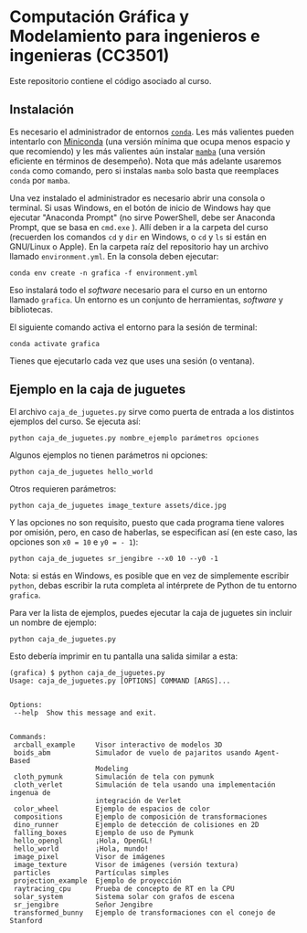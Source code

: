 # Computación Gráfica y Modelamiento para ingenieros e ingenieras (CC3501)

Este repositorio contiene el código asociado al curso. 

## Instalación

Es necesario el administrador de entornos [`conda`](https://docs.anaconda.com/free/anaconda/install/windows/). Les más valientes pueden intentarlo con [Miniconda](https://docs.anaconda.com/free/miniconda/) (una versión mínima que ocupa menos espacio y que recomiendo) y les más valientes aún instalar [`mamba`](https://mamba.readthedocs.io/en/latest/installation/micromamba-installation.html) (una versión eficiente en términos de desempeño). Nota que más adelante usaremos `conda` como comando, pero si instalas `mamba` solo basta que reemplaces `conda` por `mamba`.

Una vez instalado el administrador es necesario abrir una consola o terminal. Si usas Windows, en el botón de inicio de Windows hay que ejecutar "Anaconda Prompt" (no sirve PowerShell, debe ser Anaconda Prompt, que se basa en `cmd.exe` ). Allí deben ir a la carpeta del curso (recuerden los comandos `cd` y `dir` en Windows, o `cd` y `ls` si están en GNU/Linux o Apple). En la carpeta raíz del repositorio hay un archivo llamado `environment.yml`. En la consola deben ejecutar:

`conda env create -n grafica -f environment.yml`

Eso instalará todo el _software_ necesario para el curso en un entorno llamado `grafica`. Un entorno es un conjunto de herramientas, _software_ y bibliotecas.

El siguiente comando activa el entorno para la sesión de terminal:

`conda activate grafica`

Tienes que ejecutarlo cada vez que uses una sesión (o ventana).

## Ejemplo en la caja de juguetes

El archivo `caja_de_juguetes.py` sirve como puerta de entrada a los distintos ejemplos del curso. Se ejecuta así:

`python caja_de_juguetes.py nombre_ejemplo parámetros opciones`

Algunos ejemplos no tienen parámetros ni opciones:

`python caja_de_juguetes hello_world`

Otros requieren parámetros:

`python caja_de_juguetes image_texture assets/dice.jpg`

Y las opciones no son requisito, puesto que cada programa tiene valores por omisión, pero, en caso de haberlas, se especifican así (en este caso, las opciones son `x0 = 10` e `y0 = - 1`):

`python caja_de_juguetes sr_jengibre --x0 10 --y0 -1`

Nota: si estás en Windows, es posible que en vez de simplemente escribir `python`, debas escribir la ruta completa al intérprete de Python de tu entorno `grafica`.

Para ver la lista de ejemplos, puedes ejecutar la caja de juguetes sin incluir un nombre de ejemplo:

`python caja_de_juguetes.py`

Esto debería imprimir en tu pantalla una salida similar a esta:

```
(grafica) $ python caja_de_juguetes.py
Usage: caja_de_juguetes.py [OPTIONS] COMMAND [ARGS]...


Options:
 --help  Show this message and exit.


Commands:
 arcball_example     Visor interactivo de modelos 3D
 boids_abm           Simulador de vuelo de pajaritos usando Agent-Based
                     Modeling
 cloth_pymunk        Simulación de tela con pymunk
 cloth_verlet        Simulación de tela usando una implementación ingenua de
                     integración de Verlet
 color_wheel         Ejemplo de espacios de color
 compositions        Ejemplo de composición de transformaciones
 dino_runner         Ejemplo de detección de colisiones en 2D
 falling_boxes       Ejemplo de uso de Pymunk
 hello_opengl        ¡Hola, OpenGL!
 hello_world         ¡Hola, mundo!
 image_pixel         Visor de imágenes
 image_texture       Visor de imágenes (versión textura)
 particles           Partículas simples
 projection_example  Ejemplo de proyección
 raytracing_cpu      Prueba de concepto de RT en la CPU
 solar_system        Sistema solar con grafos de escena
 sr_jengibre         Señor Jengibre
 transformed_bunny   Ejemplo de transformaciones con el conejo de Stanford
```

